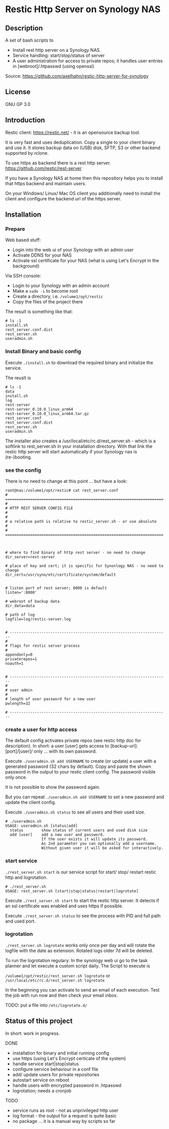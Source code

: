 # Restic Http Server on Synology NAS

## Description

A set of bash scripts to 

* Install rest http server on a Synology NAS.
* Service handling: start/stop/status of server
* A user administration for access to private repos; it handles user entries in [webroot]/.htpasswd (using openssl)

Source: https://github.com/axelhahn/restic-http-server-for-synology

## License

GNU GP 3.0

## Introduction

Restic client: https://restic.net/ - it is an opensource backup tool. 

It is very fast and uses deduplication. Copy a single to your client binary and use it. 
It stores backup data on (USB) disk, SFTP, S3 or other backend supported by rclone.

To use https as backend there is a rest http server. https://github.com/restic/rest-server

If you have a Synology NAS at home then this repository helps you to install that https
backend and maintain users.

On your Windows/ Linux/ Mac OS client you additionally need to install the client and configure
the backend url of the https server.

## Installation

### Prepare

Web based stuff:

* Login into the web ui of your Synology with an admin user
* Activate DDNS for your NAS
* Activate ssl certificate for your NAS (what is using Let's Encrypt in the background)

Via SSH console:

* Login to your Synology with an admin account
* Make a `sudo -i` to become root
* Create a directory, i.e. `/volume1/opt/restic`
* Copy the files of the project there

The result is something like that:

```
# ls -1
install.sh
rest_server.conf.dist
rest_server.sh
useradmin.sh
```

### Install Binary and basic config

Execute `./install.sh` to download the required binary and initialize the service.

The reuslt is

```
# ls -1
data
install.sh
log
rest-server
rest-server_0.10.0_linux_arm64
rest-server_0.10.0_linux_arm64.tar.gz
rest_server.conf
rest_server.conf.dist
rest_server.sh
useradmin.sh
```

The installer also creates a /usr/local/etc/rc.d/rest_server.sh - which is a softlink to rest_server.sh in your
installation directory.
With that link the restic http server will start automatically if your Synology nas is (re-)booting.

### see the config

There is no need to change at this point ... but have a look:

```
root@nas:/volume1/opt/restic# cat rest_server.conf
# ======================================================================
#
# HTTP REST SERVER CONFIG FILE
#
#
# a relative path is relative to restic_server.sh - or use absolute
#
# ======================================================================



# where to find binary of http rest server - no need to change
dir_server=rest-server

# place of key and cert; it is specific for Synonlogy NAS - no need to change
dir_cert=/usr/syno/etc/certificate/system/default


# listen port of rest server; 8000 is default
listen=':8000'

# webroot of backup data
dir_data=data

# path of log
logfile=log/restic-server.log


# ----------------------------------------------------------------------
#
# flags for restic server process
#
appendonly=0
privaterepos=1
noauth=1


# ----------------------------------------------------------------------
#
# user admin
#
# length of user password for a new user
pwlength=32

# ----------------------------------------------------------------------
```

### create a user for http access

The default config activates private repos (see restic http doc for description).
In short: a user [user] gets access to [backup-url]:[port]/[user]/ only ... with its own password.

Execute `./useradmin.sh add USERNAME` to create (or update) a user with a generated password (32 chars by default).
Copy and paste the shown password in the output to your restic client config. The password visible only once.

It is not possible to show the password again.

But you can repeat `./useradmin.sh add USERNAME` to set a new password and update the client config.

Execute `./useradmin.sh status` to see all users and their used size.

```
# ./useradmin.sh
USAGE: useradmin.sh [status|add]
  status        show status of current users and used disk size
  add [user]    add a new user and password.
                If the user exists it will update its password.
                As 2nd parameter you can optionally add a username.
                Without given user it will be asked for interactively.
```

### start service

`./rest_server.sh start` is our service script for start/ stop/ restart restic http and logrotation.

```
# ./rest_server.sh
USAGE: rest_server.sh [start|stop|status|restart|logrotate]
```

Execute `./rest_server.sh start` to start the restic http server.
It detects if an ssl certificate was enabled and uses https if possible.

Execute `./rest_server.sh status` to see the process with PID and full path and used port.

### logrotation

`./rest_server.sh logrotate` works only once per day and will rotate the logfile with the date as extension.
Rotated logs older 7d will be deleted.

To run the logrotation regulary:
In the synology web ui go to the task planner and let execute a custom script daily.
The Script to execute is

`/volume1/opt/restic/rest_server.sh logrotate`
or
`/usr/local/etc/rc.d/rest_server.sh logrotate`

In the beginning you can activate to send an email of each execution. Test the job with run now
and then check your email inbox.

TODO: put a file into `/etc/logrotate.d/`

## Status of this project

In short: work in progress.

DONE

* installation for binary and initial running config
* use https (using Let's Encrypt certicate of the system)
* handle service start|stop|status
* configure service behaviour in a conf file
* add/ update users for private repositories
* autostart service on reboot
* handle users with encrypted password in .htpasswd 
* logrotation; needs a cronjob

TODO

* service runs as root - not as unprivileged http user
* log format - the output for a request is quite basic
* no package ... it is a manual way by scripts so far
